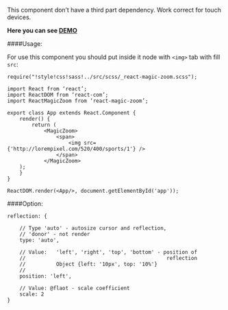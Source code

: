 This component don’t have a third part dependency.
Work correct for touch devices.

**Here you can see [DEMO](http://ilkorn.github.io/react-magic-zoom/)**

####Usage:

For use this component you should put inside it node with `<img>` tab with fill `src`:

```
require("!style!css!sass!../src/scss/_react-magic-zoom.scss");

import React from ‘react’;
import ReactDOM from ‘react-com’;
import ReactMagicZoom from ‘react-magic-zoom’;

export class App extends React.Component {
    render() {
        return (
            <MagicZoom>
                <span>
                    <img src={'http://lorempixel.com/520/400/sports/1'} />
                </span>
            </MagicZoom>
	);
    }
}

ReactDOM.render(<App/>, document.getElementById('app'));
```
####Option:

```
reflection: {

    // Type 'auto' - autosize cursor and reflection,
    // 'donor' - not render
    type: 'auto',

    // Value:   'left', 'right', 'top', 'bottom' - position of
    //                                              reflection
    //          Object {left: '10px', top: '10%'}
    //
    position: 'left',

    // Value: @flaot - scale coefficient
    scale: 2
}
```
